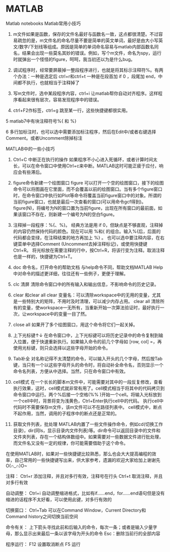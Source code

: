 # MATLAB
Matlab  notebooks
Matlab常用小技巧

1. m文件如果是函数，保存的文件名最好与函数名一致，这点都很清楚。不过容易疏忽的是，m文件名的命名尽量不要是简单的英文单词，最好是由大小写英文/数字/下划线等组成。原因是简单的单词命名容易与matlab内部函数名同名，结果会出现一些莫名其妙的错误。例如，写个m文件，命名为spy，运行时就弹出一个怪怪的figure，呵呵，我当初还以为是什么bug。


2. 调试程序时，经常要屏蔽掉一整段程序进行，也就是将其标示注释符%。有两个办法：一种是选定后 ctrl+r和ctrl+t 一种是在段首加 if 0 ，段尾加 end，中间都不执行，也就相当于注释掉了


3. 写m文件时，选中某段程序内容，ctrl+i 让matlab帮你自动对齐程序。这样程序看起来很有层次，容易发现程序中的错误。


4. ctrl+F2作标签，ctrl+g 跳至某一行，这些快捷键都很实用。

5 matlab7中有块注释符号%{ 和 %}


6 多行加标注时，也可以选中需要添加标注程序，然后在Edit中/或者右键选择Comment。或者Uncomment除掉标注




MATLAB中的一些小技巧

 

1. Ctrl+C 中断正在执行的操作
如果程序不小心进入死循环，或者计算时间太长，可以在命令窗口中使用Ctrl+c来中断。MATLAB这时可能正疲于应付，响应会有些滞后。

2. figure命令新建一个绘图窗口
figure 可以打开一个空的绘图窗口，接下的绘图命令可以将图画在它里面，而不会覆盖以前的绘图窗口。当有多个figure窗口时，在命令窗口中执行如Plot等命令将覆盖当前figure窗口中的对象。所谓的当前figure窗口，也就是最后一次查看的窗口(可以用命令gcf得到)。
figure(N)，将编号为N的窗口置为当前figure，出现在所有窗口的最前面，如果该窗口不存在，则新建一个编号为N的空白figure。

3. 注释掉一段程序：%{、%}。
经典方法是用 if 0，但缺点是不够直观，注释掉的内容仍然保持代码的颜色。现在可以用 %和{ 的组合。输入%{后，后面的代码都会变绿，在注释结束的地方再加上 %} 。
也可以选中要注释内容，在右键菜单中选择Comment (Uncomment去掉注释标记)，或使用快捷键Ctrl+R。
将光标放在需要注释的行中，按Ctrl+R，将该行变为注释。取消注释也是一样的，快捷键为Ctrl+T。

4. doc 命令名，打开命令的帮助文档
与help命令不同，帮助文档MATLAB Help中对命令的描述更详细，往往还有一些例子，更便于理解。

5. clc 清屏
清除命令窗口中的所有输入和输出信息，不影响命令的历史记录。

6. clear 和clear all
clear 变量名：可以清除workspace中的无用的变量，尤其是一些特别大的矩阵，不用时及时清理，可以减少内存占用。
clear all 清除所有的变量，使workspace一无所有，当重新开始一次算法验证时，最好执行一次，让workspace中的变量一目了然。

7. close all
如果开了多个绘图窗口，用这个命令将它们一起关掉。

8. 上下光标键↑↓
在命令窗口中，上下光标键可以将历史记录中的命令复制到输入位置，便于快速重新执行。如果输入命令的前几个字母如 [row, col] =，再使用光标键，则只会选择以这些字母开始的命令。

9. Tab补全
对名称记得不太清楚的命令，可以输入开头的几个字母，然后按Tab键，当只有一个以这些字母开头的命令时，将自动补全命令名，否则显示一个命令名列表，方便从中选择。当然，只在命令窗口中有效。

10. cell模式
在一个长长的脚本m文件中，可能需要对其中的一段反复修改，查看执行效果，这时，cell模式就非常有用了。cell模式相当于将其中的代码拷贝到命令窗口中运行。两个%后接一个空格(%% )开始一个cell。将输入光标放到一个cell中时，背景将变为浅黄色，Ctrl+Enter执行cell中的代码。
执行cell中代码时不需要保存m文件，该m文件可以不在路径列表中。
cell模式中，断点不起作用，当然，调用的子程序中的断点还是正常的。

11. 获取文件列表，批处理
MATLAB内置了一些文件操作命令，例如cd(切换工作目录)，dir(同ls，显示目录内文件列表)等。dir命令可以返回目录中的文件和文件夹列表，存在一个结构体数组中。如果需要对一些数据文件进行批处理，而文件名又没有一定的规律，你可能需要借助于这个命令。

 

在使用MATLAB时，如果对一些快捷键比较熟悉，那么也会大大提高编程的效率，自己常用的一些快捷键写出来，供大家参考，遗漏的欢迎大家给加上谢谢先O(∩_∩)O~

注释：
Ctrl+r 添加注释，并且对多行有效，注释号在行头
Ctrl+t 取消注释，并且对多行有效

自动调整：
Ctrl+i 自动调整缩进格式，比如有if……end，for……end语句但是没有缩进的话程序不太好看，可以使用此键，对多行有效的

切换窗口：
Ctrl+Tab 可以在Command Window，Current Directory和Command history之间切换当前空间

命令有关：
上下箭头寻找此前和后输入的命令，每次一条；或者是输入少量字母，那么显示出来最后一条以该字母为开头的命令
Esc：删除当前行的全部内容

程序运行：
F12 设置取消断点
F5 运行
